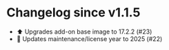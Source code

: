 # Changelog since v1.1.5
- ⬆️ Upgrades add-on base image to 17.2.2 (#23) 
- 🎉 Updates maintenance/license year to 2025 (#22) 
